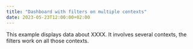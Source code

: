 ```yaml
---
title: "Dashboard with filters on multiple contexts"
date: 2023-05-23T12:00:00+02:00
---
```


This example displays data about XXXX. It involves several contexts, the filters work on all those contexts.
